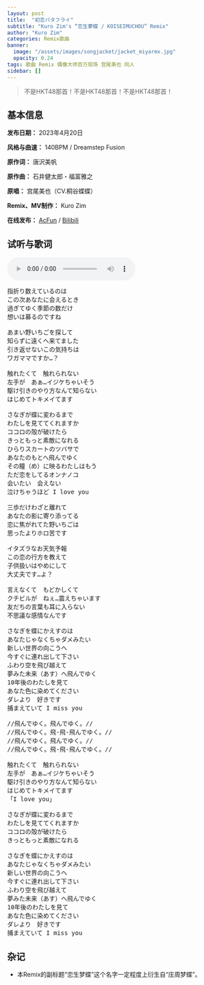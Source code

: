 ```yaml
---
layout: post
title:  "初恋バタフライ"
subtitle: "Kuro Zim's “恋生夢蝶 / KOISEIMUCHOU” Remix"
author: "Kuro Zim"
categories: Remix歌曲
banner: 
  image: "/assets/images/songjacket/jacket_miyarmx.jpg"
  opacity: 0.24
tags: 歌曲 Remix 偶像大师百万现场 宫尾美也 同人
sidebar: []
---
```


> 不是HKT48那首！不是HKT48那首！不是HKT48那首！

## 基本信息

**发布日期：** 2023年4月20日

**风格与曲速：** 140BPM / Dreamstep Fusion

**原作词：** 唐沢美帆

**原作曲：** 石井健太郎・福富雅之

**原唱：** 宫尾美也（CV.桐谷蝶蝶）

**Remix、MV制作：** Kuro Zim

**在线发布：** [AcFun](https://www.acfun.cn/v/ac41177658) / [Bilibili](https://www.bilibili.com/video/BV1rk4y1a7Rp/)

## 试听与歌词

<audio controls><source src="/assets/audio/miyarmx.mp3" type="audio/mp3"></audio>

<pre>
指折り数えているのは
この次あなたに会えるとき
過ぎてゆく季節の数だけ
想いは募るのですね

あまい野いちごを探して
知らずに遠くへ来てました
引き返せないこの気持ちは
ワガママですか…？

触れたくて　触れられない
左手が　あぁ…イジケちゃいそう
駆け引きのやり方なんて知らない
はじめてトキメイてます

さなぎが蝶に変わるまで
わたしを見ててくれますか
ココロの殻が破けたら
きっともっと素敵になれる
ひらりスカートのツバサで
あなたのもとへ飛んでゆく
その瞳（め）に映るわたしはもう
ただ恋をしてるオンナノコ
会いたい　会えない
泣けちゃうほど I love you

三歩だけわざと離れて
あなたの影に寄り添ってる
恋に焦がれてた野いちごは
思ったよりホロ苦です

イタズラなお天気予報
この恋の行方を教えて
子供扱いはやめにして
大丈夫です…よ？

言えなくて　もどかしくて
クチビルが　ねぇ…震えちゃいます
友だちの言葉も耳に入らない
不思議な感情なんです

さなぎを蝶にかえすのは
あなたじゃなくちゃダメみたい
新しい世界の向こうへ
今すぐに連れ出して下さい
ふわり空を飛び越えて
夢みた未来（あす）へ飛んでゆく
10年後のわたしを見て
あなた色に染めてください
ダレより　好きです
捕まえていて I miss you

//飛んでゆく。飛んでゆく。//
//飛んでゆく。飛-飛-飛んでゆく。//
//飛んでゆく。飛んでゆく。//
//飛んでゆく。飛-飛-飛んでゆく。//

触れたくて　触れられない
左手が　あぁ…イジケちゃいそう
駆け引きのやり方なんて知らない
はじめてトキメイてます
「I love you」

さなぎが蝶に変わるまで
わたしを見ててくれますか
ココロの殻が破けたら
きっともっと素敵になれる

さなぎを蝶にかえすのは
あなたじゃなくちゃダメみたい
新しい世界の向こうへ
今すぐに連れ出して下さい
ふわり空を飛び越えて
夢みた未来（あす）へ飛んでゆく
10年後のわたしを見て
あなた色に染めてください
ダレより　好きです
捕まえていて I miss you
</pre>

## 杂记

* 本Remix的副标题“恋生梦蝶”这个名字一定程度上衍生自“庄周梦蝶”。